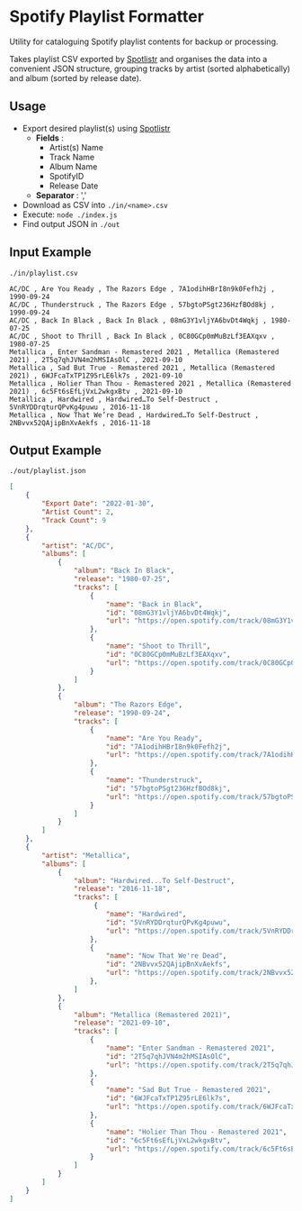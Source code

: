 # Spotify Playlist Formatter

Utility for cataloguing Spotify playlist contents for backup or processing.

Takes playlist CSV exported by [Spotlistr](https://www.spotlistr.com/export/spotify-playlist) and organises the data into a convenient JSON structure, grouping tracks by artist (sorted alphabetically) and album (sorted by release date).


## Usage

- Export desired playlist(s) using [Spotlistr](https://www.spotlistr.com/export/spotify-playlist)
    - **Fields** :
        - Artist(s) Name
        - Track Name
        - Album Name
        - SpotifyID
        - Release Date
    - **Separator** : ','
- Download as CSV into `./in/<name>.csv`
- Execute: `node ./index.js`
- Find output JSON in `./out`


## Input Example

`./in/playlist.csv`

```
AC/DC , Are You Ready , The Razors Edge , 7A1odihHBrI8n9k0Fefh2j , 1990-09-24
AC/DC , Thunderstruck , The Razors Edge , 57bgtoPSgt236HzfBOd8kj , 1990-09-24
AC/DC , Back In Black , Back In Black , 08mG3Y1vljYA6bvDt4Wqkj , 1980-07-25
AC/DC , Shoot to Thrill , Back In Black , 0C80GCp0mMuBzLf3EAXqxv , 1980-07-25
Metallica , Enter Sandman - Remastered 2021 , Metallica (Remastered 2021) , 2T5q7qhJVN4m2hMSIAsOlC , 2021-09-10
Metallica , Sad But True - Remastered 2021 , Metallica (Remastered 2021) , 6WJFcaTxTP1Z95rLE6lk7s , 2021-09-10
Metallica , Holier Than Thou - Remastered 2021 , Metallica (Remastered 2021) , 6c5Ft6sEfLjVxL2wkgxBtv , 2021-09-10
Metallica , Hardwired , Hardwired…To Self-Destruct , 5VnRYDDrqturQPvKg4puwu , 2016-11-18
Metallica , Now That We’re Dead , Hardwired…To Self-Destruct , 2NBvvx52QAjipBnXvAekfs , 2016-11-18
```


## Output Example

`./out/playlist.json`

```json
[
    {
        "Export Date": "2022-01-30",
        "Artist Count": 2,
        "Track Count": 9
    },
    {
        "artist": "AC/DC",
        "albums": [
            {
                "album": "Back In Black",
                "release": "1980-07-25",
                "tracks": [
                    {
                        "name": "Back in Black",
                        "id": "08mG3Y1vljYA6bvDt4Wqkj",
                        "url": "https://open.spotify.com/track/08mG3Y1vljYA6bvDt4Wqkj"
                    },
                    {
                        "name": "Shoot to Thrill",
                        "id": "0C80GCp0mMuBzLf3EAXqxv",
                        "url": "https://open.spotify.com/track/0C80GCp0mMuBzLf3EAXqxv"
                    }
                ]
            },
            {
                "album": "The Razors Edge",
                "release": "1990-09-24",
                "tracks": [
                    {
                        "name": "Are You Ready",
                        "id": "7A1odihHBrI8n9k0Fefh2j",
                        "url": "https://open.spotify.com/track/7A1odihHBrI8n9k0Fefh2j"
                    },
                    {
                        "name": "Thunderstruck",
                        "id": "57bgtoPSgt236HzfBOd8kj",
                        "url": "https://open.spotify.com/track/57bgtoPSgt236HzfBOd8kj"
                    }
                ]
            }
        ]
    },
    {
        "artist": "Metallica",
        "albums": [
            {
                "album": "Hardwired...To Self-Destruct",
                "release": "2016-11-18",
                "tracks": [
                     {
                        "name": "Hardwired",
                        "id": "5VnRYDDrqturQPvKg4puwu",
                        "url": "https://open.spotify.com/track/5VnRYDDrqturQPvKg4puwu"
                    },
                    {
                        "name": "Now That We're Dead",
                        "id": "2NBvvx52QAjipBnXvAekfs",
                        "url": "https://open.spotify.com/track/2NBvvx52QAjipBnXvAekfs"
                    },
                ]
            },
            {
                "album": "Metallica (Remastered 2021)",
                "release": "2021-09-10",
                "tracks": [
                    {
                        "name": "Enter Sandman - Remastered 2021",
                        "id": "2T5q7qhJVN4m2hMSIAsOlC",
                        "url": "https://open.spotify.com/track/2T5q7qhJVN4m2hMSIAsOlC"
                    },
                    {
                        "name": "Sad But True - Remastered 2021",
                        "id": "6WJFcaTxTP1Z95rLE6lk7s",
                        "url": "https://open.spotify.com/track/6WJFcaTxTP1Z95rLE6lk7s"
                    },
                    {  
                        "name": "Holier Than Thou - Remastered 2021",
                        "id": "6c5Ft6sEfLjVxL2wkgxBtv",
                        "url": "https://open.spotify.com/track/6c5Ft6sEfLjVxL2wkgxBtv"
                    }
                ]
            }
        ]
    }
]
```
